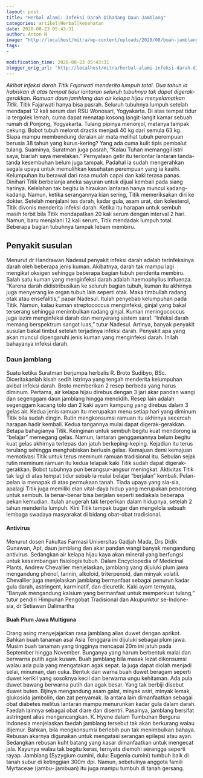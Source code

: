 ```yaml
---
layout: post
title: "Herbal Alami: Infeksi Darah Dihadang Daun Jamblang"
categories: artikel|Herbal|kesehatan
date: 2020-08-23 05:43:31
author: Anton N
image: "http://localhost/mitra/wp-content/uploads/2020/08/buah-jamblang_1280x718.jpg"
tags:
- 

modification_time: 2020-08-23 05:43:31
blogger_orig_url: "http://localhost/mitra/herbal-alami-infeksi-darah-dihadang.html"
---
```


<em>Akibat infeksi darah Titik Fajarwati menderita lumpuh total. Dua tahun ia habiskan di atas tempat tidur lantaran seluruh tubuhnya tak dapat digerak-gerakkan. Ramuan daun jamhlang dan air kelapa hijau menyelamatkan Titik.</em>
Titik Fajarwati hanya bisa pasrah. Seluruh tubuhnya lumpuh setelah mendapat 12 kali serum dari RSU Wonosari, Yogyakarta. Di atas tempat tidur ia tergolek lemah, cuma dapat menatap kosong langit-langit kamar sebuah rumah di Ponjong, Yogyakarta. Tulang pipinya menonjol, matanya tampak cekung. Bobot tubuh melorot drastis menjadi 40 kg dari semula 63 kg.
Siapa mampu membendung deraian air mata melihat tubuh perempuan berusia 38 tahun yang kurus-kering? Yang ada cuma kulit tipis pembalut tulang. Suaminya, Suratman juga pasrah, “Kalau Tuhan memanggil istri saya, biarlah saya merelakan.” Pernyataan getir itu terlontar lantaran tanda-tanda kesembuhan belum juga tampak. Padahal ia sudah mengerahkan segala upaya untuk memulihkan kesehatan perempuan yang ia kasihi.
Kelumpuhan itu berawal dari rasa mudah capai dan kaki terasa panas. Dinihari Titik berbelanja aneka sayuran untuk dijual kembali pada siang harinya. Kelelahan tak begitu ia hiraukan lantaran hanya muncul kadang-kadang. Namun, ketika serangannya kian sering, Titik memeriksakan diri ke dokter.
Setelah menjalani tes darah, kadar gula, asam urat, dan kolesterol, Titik divonis menderita infeksi darah. Ketika itu harapan untuk sembuh masih terbit bila Titik mendapatkan 20 kali serum dengan interval 2 hari. Namun, baru menjalani 12 kali serum, Titik mendadak lumpuh total. Beberapa bagian tubuhnya tampak lebam membiru.
<h2>Penyakit susulan</h2>
Menurut dr Handrawan Nadesul penyakit infeksi darah adalah terinfeksinya darah oleh beberapa jenis kuman. Akibatnya, darah tak mampu lagi mengikat oksigen sehingga beberapa bagian tubuh penderita membiru. Salah satu kuman yang menginfeksi darah adalah haemophyllus influenza.
“Karena darah didistribusikan ke seluruh bagian tubuh, kuman itu akhirnya juga menyerang ke organ tubuh lain seperti otak. Maka timbullah radang otak atau ensefalitis,” papar Nadesul. Itulah penyebab kelumpuhan pada Titik.
Namun, kalau kuman streptococcus menginfeksi, ginjal yang bakal terserang sehingga menimbulkan radang ginjal. Kuman meningococcus juga lazim menginfeksi darah dan menyerang sistem saraf. “Infeksi darah memang berspektrum sangat luas,” tutur Nadesul. Artinya, banyak penyakit susulan bakal timbul setelah terjadinya infeksi darah. Penyakit apa yang akan muncul dipengaruhi jenis kuman yang menginfeksi darah. Inilah bahayanya infeksi darah.
<h3>Daun jamblang</h3>
Suatu ketika Suratman berjumpa herbalis R. Broto Sudibyo, BSc. Diceritakanlah kisah sedih istrinya yang tengah menderita kelumpuhan akibat infeksi darah. Broto memberikan 2 resep berbeda yang harus diminum. Pertama, air kelapa hijau direbus dengan 3 jari akar pandan wangi dan segenggam daun jamblang hingga mendidih.
Resep lain adalah segenggam kacang tolo dan 2 kaki ayam kampung yang direbus dalam 3 gelas air. Kedua jenis ramuan itu merupakan menu setiap hari yang diminum Titik bila sudah dingin. Rutin mengkonsumsi ramuan itu akhirnya secercah harapan hadir kembali. Kedua tangannya mulai dapat digerak-gerakkan. Betapa bahagianya Titik.
Keinginan untuk sembuh begitu kuat mendorong ia “belajar” memegang gelas. Namun, lantaran genggamannya belum begitu kuat gelas akhirnya terlepas dan jatuh berkeping-keping. Kejadian itu terus terulang sehingga menghabiskan berlusin gelas. Kemajuan demi kemajuan memotivasi Titik untuk terus meminum ramuan tradisional itu.
Sebulan sejak rutin meminum ramuan itu kedua telapak kaki Titik sudah dapat digerak-gerakkan. Bobot tubuhnya pun berangsur-angsur meningkat. Aktivitas Titik tak lagi di atas tempat tidur sebab ia mulai belajar “berjalan” kembali. Pelan-pelan ia menapak di atas permukaan tanah. Tiada upaya yang sia-sia, apalagi Titik juga memiliki elan vital-daya hidup yang merupakan pendorong untuk sembuh.
Ia benar-benar bisa berjalan seperti sediakala beberapa pekan kemudian. Itulah anugerah tak terperikan dalam hidupnya, setelah 2 tahun menderita lumpuh. Kini Titik tampak bugar dan mengelola sebuah lembaga swadaya masyarakat di bidang obat-obat tradisional.
<h4>Antivirus</h4>
Menurut dosen Fakultas Farmasi Universitas Gadjah Mada, Drs Didik Gunawan, Apt, daun jamblang dan akar pandan wangi banyak mengandung antivirus. Sedangkan air kelapa hijau kaya akan mineral yang berfungsi untuk keseimbangan fisiologis tubuh.
Dalam Encyclopedia of Medicinal Plants, Andrew Chevallier menjelaskan, jamblang yang dijuluki plum jawa mengandung phenol, tannin, alkoloid, triterpenoid, dan minyak volatil. Chevallier juga menjelaskan jamblang bermanfaat sebagai penurun kadar gula darah, astringent, karminatif, dan dieuretik.
Kaki ayam ternyata, “Banyak mengandung kalsium yang bermanfaat untuk memperkuat tulang,” tutur pendiri Himpunan Pengobat Tradisional dan Akupunktur se-Indone-sia, dr Setiawan Dalimartha
<h4>Buah Plum Jawa Multiguna</h4>
Orang asing menyejajarkan rasa jamblang alias duwet dengan aprikot. Bahkan buah tanaman asal Asia Tenggara ini dijuluki sebagai plum jawa. Musim buah tanaman yang tingginya mencapai 20m ini jatuh pada September hingga November.
Bunganya yang harum berbentuk malai dan berwarna putih agak kusam. Buah jamblang bila masak lezat dikonsumsi walau ada pula yang mengatakan agak sepat. Ia juga dapat diolah menjadi selai, minuman, dan cuka.
Bentuk dan warna buah duwet beragam seperti duwet kerikil yang sosoknya kecil dan berwarna ungu kehitaman. Ada pula duwet bawang berwarna putih dan agak besar. Yang tak berbiji disebut duwet buten. Bijinya mengandung asam galat, minyak asiri, minyak lemak, glukosida jambolin, dan zat penyamak. Ia antara lain dimanfaatkan sebagai obat diabetes melitus lantaran mampu menurunkan kadar gula dalam darah.
Faedah lainnya sebagai obat diare dan disentri. Pasalnya, jamblang bersifat astringent alias mengencangkan. K. Hyene dalam Tumbuhan Berguna Indonesia menjelaskan faedah jamblang tersebut tak akan berkurang walau dijemur. Bahkan, bila mengkonsumsi berlebih pun tak menimbulkan bahaya. Rebusan akarnya digunakan untuk mengatasi serangan epilepsi atau ayan. Sedangkan rebusan kuht batang yang kasar dimanfaatkan untuk mengecat jala. Kayunya walau tak begitu keras, ternyata diemohi serangga seperti rayap.
Jamblang  (Syzygium cumini, dulu: Eugenia cumini) tumbuh baik di tanah subur di ketinggian 300m dpi. Namun, sebetulnya anggota famili Myrtaceae (jambu-
jambuan) itu juga mampu tumbuh di tanah gersang.
